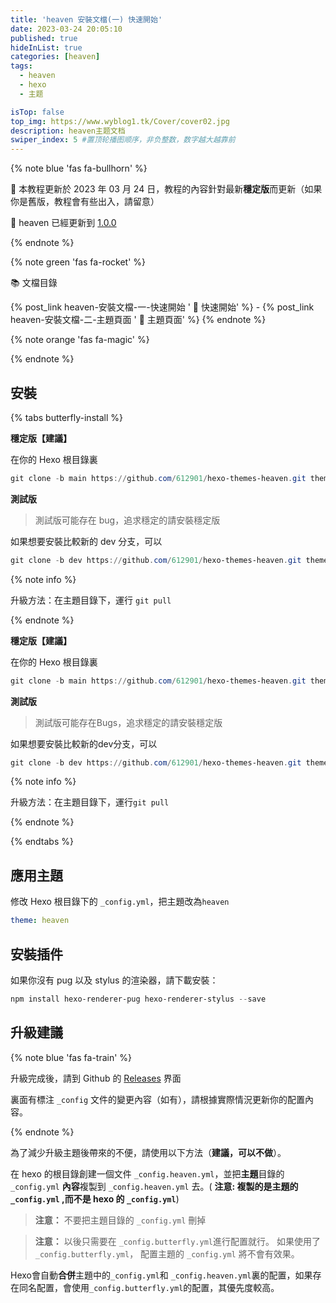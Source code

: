 ```yaml
---
title: 'heaven 安裝文檔(一) 快速開始'
date: 2023-03-24 20:05:10
published: true
hideInList: true
categories: [heaven]
tags:
  - heaven
  - hexo
  - 主题

isTop: false
top_img: https://www.wyblog1.tk/Cover/cover02.jpg
description: heaven主题文档
swiper_index: 5 #置顶轮播图顺序，非负整数，数字越大越靠前
---
```


{% note blue 'fas fa-bullhorn' %}

 📖  本教程更新於 2023 年 03 月 24 日，教程的內容針對最新**穩定版**而更新（如果你是舊版，教程會有些出入，請留意）

 🦋  heaven 已經更新到 [1.0.0](https://github.com/612901/hexo-themes-heaven/releases/tag/1.0.0)

{% endnote %}

{% note green 'fas fa-rocket' %}

 📚  文檔目錄

{% post_link heaven-安裝文檔-一-快速開始 ' 🚀 快速開始' %} - {% post_link heaven-安裝文檔-二-主題頁面 ' 📑 主題頁面' %} 
{% endnote %}

{% note orange 'fas fa-magic' %}


{% endnote %}

## 安裝

{% tabs butterfly-install %}

<!-- tab Git安裝 (Github) @fab fa-github-square -->

**穩定版【建議】**

在你的 Hexo 根目錄裏

```powershell
git clone -b main https://github.com/612901/hexo-themes-heaven.git themes/heaven
```

**測試版**

> 測試版可能存在 bug，追求穩定的請安裝穩定版

如果想要安裝比較新的 dev 分支，可以

```powershell
git clone -b dev https://github.com/612901/hexo-themes-heaven.git themes/heaven
```

{% note info %}

升級方法：在主題目錄下，運行 `git pull`

{% endnote %}

<!-- endtab -->



<!-- tab Git安裝 (Gitee) @fab fa-git-square -->

**穩定版【建議】**

在你的 Hexo 根目錄裏

```powershell
git clone -b main https://github.com/612901/hexo-themes-heaven.git themes/heaven
```

**測試版**

> 測試版可能存在Bugs，追求穩定的請安裝穩定版

如果想要安裝比較新的dev分支，可以

```powershell
git clone -b dev https://github.com/612901/hexo-themes-heaven.git themes/heaven
```

{% note info %}

升級方法：在主題目錄下，運行`git pull`

{% endnote %}

<!-- endtab -->

{% endtabs %}

## 應用主題

修改 Hexo 根目錄下的 `_config.yml`，把主題改為`heaven`

```yaml
theme: heaven
```

## 安裝插件

如果你沒有 pug 以及 stylus 的渲染器，請下載安裝：

```powershell
npm install hexo-renderer-pug hexo-renderer-stylus --save
```

## 升級建議

{% note blue 'fas fa-train' %}

升級完成後，請到 Github 的 [Releases](https://github.com/612901/hexo-themes-heaven/releases) 界面 

裏面有標注  `_config` 文件的變更內容（如有），請根據實際情況更新你的配置內容。

{% endnote %}

為了減少升級主題後帶來的不便，請使用以下方法（**建議，可以不做**）。

在 hexo 的根目錄創建一個文件 `_config.heaven.yml`，並把**主題**目錄的 `_config.yml` **內容**複製到 `_config.heaven.yml` 去。( **注意: 複製的是主題的 `_config.yml` ,而不是 hexo 的 `_config.yml`**)

> **注意：** 不要把主題目錄的 `_config.yml` 刪掉

> **注意：** 以後只需要在 `_config.butterfly.yml`進行配置就行。
> 如果使用了 `_config.butterfly.yml`， 配置主題的 `_config.yml` 將不會有效果。

Hexo會自動**合併**主題中的`_config.yml`和 `_config.heaven.yml`裏的配置，如果存在同名配置，會使用`_config.butterfly.yml`的配置，其優先度較高。
